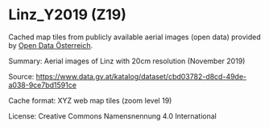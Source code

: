 # Linz_Y2019 (Z19)

Cached map tiles from publicly available aerial images (open data) provided by [Open Data Österreich](https://www.data.gv.at).

Summary: Aerial images of Linz with 20cm resolution (November 2019)

Source: https://www.data.gv.at/katalog/dataset/cbd03782-d8cd-49de-a038-9ce7bd1591ce

Cache format: XYZ web map tiles (zoom level 19)

License: Creative Commons Namensnennung 4.0 International

